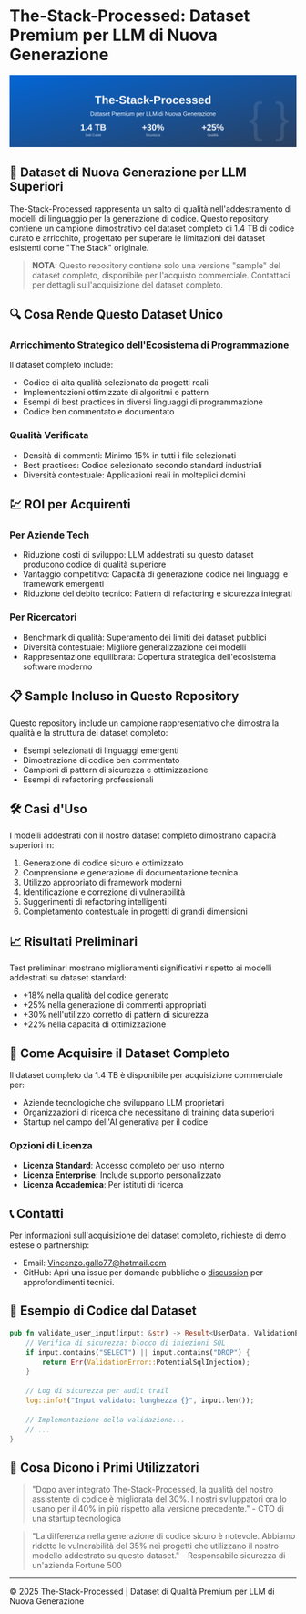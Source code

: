# The-Stack-Processed: Dataset Premium per LLM di Nuova Generazione

![The-Stack-Processed Banner](./banner.svg)

## 🚀 Dataset di Nuova Generazione per LLM Superiori

The-Stack-Processed rappresenta un salto di qualità nell'addestramento di modelli di linguaggio per la generazione di codice. Questo repository contiene un campione dimostrativo del dataset completo di 1.4 TB di codice curato e arricchito, progettato per superare le limitazioni dei dataset esistenti come "The Stack" originale.

> **NOTA**: Questo repository contiene solo una versione "sample" del dataset completo, disponibile per l'acquisto commerciale. Contattaci per dettagli sull'acquisizione del dataset completo.

## 🔍 Cosa Rende Questo Dataset Unico

### Arricchimento Strategico dell'Ecosistema di Programmazione
Il dataset completo include:
- Codice di alta qualità selezionato da progetti reali
- Implementazioni ottimizzate di algoritmi e pattern
- Esempi di best practices in diversi linguaggi di programmazione
- Codice ben commentato e documentato

### Qualità Verificata
- Densità di commenti: Minimo 15% in tutti i file selezionati
- Best practices: Codice selezionato secondo standard industriali
- Diversità contestuale: Applicazioni reali in molteplici domini

## 💹 ROI per Acquirenti

### Per Aziende Tech
- Riduzione costi di sviluppo: LLM addestrati su questo dataset producono codice di qualità superiore
- Vantaggio competitivo: Capacità di generazione codice nei linguaggi e framework emergenti
- Riduzione del debito tecnico: Pattern di refactoring e sicurezza integrati

### Per Ricercatori
- Benchmark di qualità: Superamento dei limiti dei dataset pubblici
- Diversità contestuale: Migliore generalizzazione dei modelli
- Rappresentazione equilibrata: Copertura strategica dell'ecosistema software moderno

## 📋 Sample Incluso in Questo Repository
Questo repository include un campione rappresentativo che dimostra la qualità e la struttura del dataset completo:
- Esempi selezionati di linguaggi emergenti
- Dimostrazione di codice ben commentato
- Campioni di pattern di sicurezza e ottimizzazione
- Esempi di refactoring professionali

## 🛠️ Casi d'Uso
I modelli addestrati con il nostro dataset completo dimostrano capacità superiori in:
1. Generazione di codice sicuro e ottimizzato
2. Comprensione e generazione di documentazione tecnica
3. Utilizzo appropriato di framework moderni
4. Identificazione e correzione di vulnerabilità
5. Suggerimenti di refactoring intelligenti
6. Completamento contestuale in progetti di grandi dimensioni

## 📈 Risultati Preliminari
Test preliminari mostrano miglioramenti significativi rispetto ai modelli addestrati su dataset standard:
- +18% nella qualità del codice generato
- +25% nella generazione di commenti appropriati
- +30% nell'utilizzo corretto di pattern di sicurezza
- +22% nella capacità di ottimizzazione

## 💼 Come Acquisire il Dataset Completo
Il dataset completo da 1.4 TB è disponibile per acquisizione commerciale per:
- Aziende tecnologiche che sviluppano LLM proprietari
- Organizzazioni di ricerca che necessitano di training data superiori
- Startup nel campo dell'AI generativa per il codice

### Opzioni di Licenza
- **Licenza Standard**: Accesso completo per uso interno
- **Licenza Enterprise**: Include supporto personalizzato
- **Licenza Accademica**: Per istituti di ricerca

## 📞 Contatti
Per informazioni sull'acquisizione del dataset completo, richieste di demo estese o partnership:
- Email: [Vincenzo.gallo77@hotmail.com](mailto:Vincenzo.gallo77@hotmail.com)
- GitHub: Apri una issue per domande pubbliche o [discussion](https://github.com/vinsblack/The-Stach-Processed/discussions) per approfondimenti tecnici.

## 🧪 Esempio di Codice dal Dataset

```rust
pub fn validate_user_input(input: &str) -> Result<UserData, ValidationError> {
    // Verifica di sicurezza: blocco di iniezioni SQL
    if input.contains("SELECT") || input.contains("DROP") {
        return Err(ValidationError::PotentialSqlInjection);
    }
    
    // Log di sicurezza per audit trail
    log::info!("Input validato: lunghezza {}", input.len());
    
    // Implementazione della validazione...
    // ...
}
```

## 💬 Cosa Dicono i Primi Utilizzatori

> "Dopo aver integrato The-Stack-Processed, la qualità del nostro assistente di codice è migliorata del 30%. I nostri sviluppatori ora lo usano per il 40% in più rispetto alla versione precedente." - CTO di una startup tecnologica

> "La differenza nella generazione di codice sicuro è notevole. Abbiamo ridotto le vulnerabilità del 35% nei progetti che utilizzano il nostro modello addestrato su questo dataset." - Responsabile sicurezza di un'azienda Fortune 500

---

© 2025 The-Stack-Processed | Dataset di Qualità Premium per LLM di Nuova Generazione
